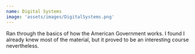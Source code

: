 ```yaml
---
name: Digital Systems
image: 'assets/images/DigitalSystems.png'
---
```

Ran through the basics of how the American Government works. I found I already knew most of the material, but it proved to be an interesting course nevertheless.
